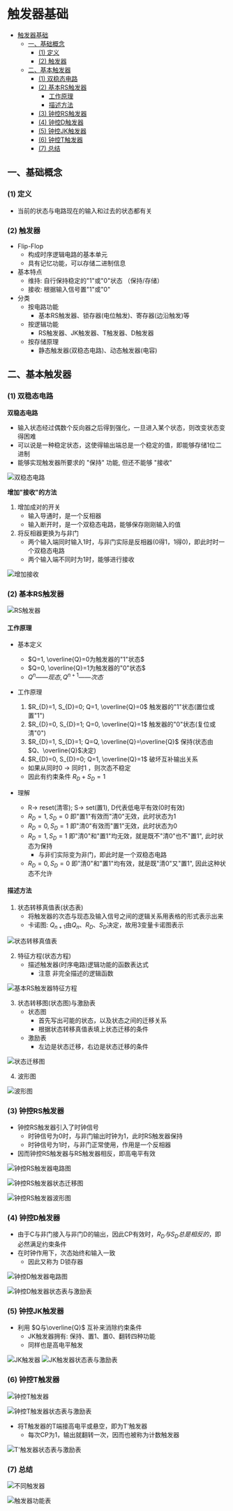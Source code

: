 # 触发器基础

- [触发器基础](#触发器基础)
  - [一、基础概念](#一基础概念)
    - [(1) 定义](#1-定义)
    - [(2) 触发器](#2-触发器)
  - [二、基本触发器](#二基本触发器)
    - [(1) 双稳态电路](#1-双稳态电路)
    - [(2) 基本RS触发器](#2-基本rs触发器)
      - [工作原理](#工作原理)
      - [描述方法](#描述方法)
    - [(3) 钟控RS触发器](#3-钟控rs触发器)
    - [(4) 钟控D触发器](#4-钟控d触发器)
    - [(5) 钟控JK触发器](#5-钟控jk触发器)
    - [(6) 钟控T触发器](#6-钟控t触发器)
    - [(7) 总结](#7-总结)

## 一、基础概念

### (1) 定义

- 当前的状态与电路现在的输入和过去的状态都有关

### (2) 触发器

- Flip-Flop
  - 构成时序逻辑电路的基本单元
  - 具有记忆功能，可以存储二进制信息
- 基本特点
  - 维持: 自行保持稳定的"1"或"0"状态 （保持/存储）
  - 接收: 根据输入信号置"1"或"0"
- 分类
  - 按电路功能
    - 基本RS触发器、锁存器(电位触发)、寄存器(边沿触发)等
  - 按逻辑功能
    - RS触发器、JK触发器、T触发器、D触发器
  - 按存储原理
    - 静态触发器(双稳态电路)、动态触发器(电容)


## 二、基本触发器

### (1) 双稳态电路

**双稳态电路**

- 输入状态经过偶数个反向器之后得到强化，一旦进入某个状态，则改变状态变得困难
- 可以说是一种稳定状态，这使得输出端总是一个稳定的值，即能够存储1位二进制
- 能够实现触发器所要求的 "保持" 功能, 但还不能够 "接收"

![双稳态电路](./img/2022-03-05-13-52-53.png)

**增加"接收"的方法**

1. 增加成对的开关
   - 输入导通时，是一个反相器
   - 输入断开时，是一个双稳态电路，能够保存刚刚输入的值
2. 将反相器更换为与非门
   - 两个输入端同时输入1时，与非门实际是反相器(0得1，1得0)，即此时时一个双稳态电路
   - 两个输入端不同时为1时，能够进行接收

![增加接收](./img/2022-03-05-14-03-25.png)

### (2) 基本RS触发器

![RS触发器](./img/2022-03-05-14-09-06.png)

#### 工作原理

- 基本定义
  - $Q=1, \overline{Q}=0为触发器的"1"状态$
  - $Q=0, \overline{Q}=1为触发器的"0"状态$
  - $Q^{n} —— 现态, Q^{n+1} —— 次态$

- 工作原理
  1. $R_{D}=1, S_{D}=0; Q=1, \overline{Q}=0$ 触发器的"1"状态(置位或置"1")
  2. $R_{D}=0, S_{D}=1; Q=0, \overline{Q}=1$ 触发器的"0"状态(复位或清"0")
  3. $R_{D}=1, S_{D}=1; Q=Q, \overline{Q}=\overline{Q}$ 保持(状态由$Q、\overline{Q}$决定)
  4. $R_{D}=0, S_{D}=0; Q=1, \overline{Q}=1$ 破坏互补输出关系
    - 如果从同时0 -> 同时1 ，则次态不稳定
    - 因此有约束条件 $R_{D} + S_{D}=1$
- 理解
  - R-> reset(清零); S-> set(置1), D代表低电平有效(0时有效)
  - $R_{D}=1, S_{D}=0$ 即"置1"有效而"清0"无效，此时状态为1
  - $R_{D}=0, S_{D}=1$ 即"清0"有效而"置1"无效，此时状态为0
  - $R_{D}=1, S_{D}=1$ 即"清0"和"置1"均无效，就是既不"清0"也不"置1", 此时状态为保持
    - 与非们实际变为非门，即此时是一个双稳态电路
  - $R_{D}=0, S_{D}=0$ 即"清0"和"置1"均有效，就是既"清0"又"置1", 因此这种状态不允许

#### 描述方法

1. 状态转移真值表(状态表)
   - 将触发器的次态与现态及输入信号之间的逻辑关系用表格的形式表示出来
   - 卡诺图: $Q_{n+1}$由$Q_{n}、R_{D}、S_{D}$决定，故用3变量卡诺图表示

![状态转移真值表](./img/2022-03-05-19-18-24.png)

2. 特征方程(状态方程)
   - 描述触发器(时序电路)逻辑功能的函数表达式
     - 注意 非完全描述的逻辑函数

![基本RS触发器特征方程](./img/2022-03-05-19-20-54.png)

3. 状态转移图(状态图)与激励表
   - 状态图
     - 首先写出可能的状态，以及状态之间的迁移关系
     - 根据状态转移真值表填上状态迁移的条件
   - 激励表
     - 左边是状态迁移，右边是状态迁移的条件

![状态迁移图](./img/2022-03-06-16-59-53.png)

4. 波形图

![波形图](./img/2022-03-06-17-01-36.png)

### (3) 钟控RS触发器

- 钟控RS触发器引入了时钟信号
  - 时钟信号为0时，与非门输出时钟为1，此时RS触发器保持
  - 时钟信号为1时，与非门正常使用，作用是一个反相器
- 因而钟控RS触发器与RS触发器相反，即高电平有效

![钟控RS触发器电路图](./img/2022-03-06-17-17-15.png)

![钟控RS触发器状态迁移图](./img/2022-03-06-17-14-55.png)

![钟控RS触发器波形图](./img/2022-03-06-17-20-04.png)

### (4) 钟控D触发器

- 由于C与非门接入与非门D的输出，因此CP有效时，$R_{D}与S_{D}总是相反的$，即必然满足约束条件
- 在时钟作用下，次态始终和输入一致
  - 因此又称为 D锁存器

![钟控D触发器电路图](./img/2022-03-06-17-22-55.png)

![钟控D触发器状态表与激励表](./img/2022-03-06-17-24-59.png)

### (5) 钟控JK触发器

- 利用 $Q与\overline{Q}$ 互补来消除约束条件
  - JK触发器拥有: 保持、置1、置0、翻转四种功能
  - 同样也是高电平触发

![JK触发器](./img/2022-03-06-17-32-01.png)
![JK触发器状态表与激励表](2022-03-06-17-37-27.png)

### (6) 钟控T触发器

![钟控T触发器](./img/2022-03-06-17-39-27.png)

![钟控T触发器状态表与激励表](./img/2022-03-06-17-40-19.png)

- 将T触发器的T端接高电平或悬空，即为T'触发器
  - 每次CP为1，输出就翻转一次，因而也被称为计数触发器

![T'触发器状态表与激励表](./img/2022-03-06-17-42-21.png)


### (7) 总结

![不同触发器](./img/2022-03-06-17-43-51.png)

![触发器功能表](./img/2022-03-06-17-44-12.png)